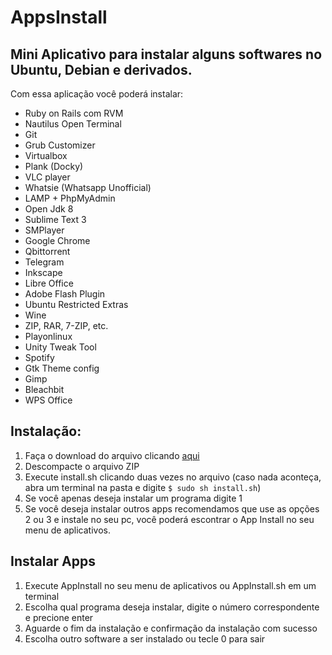 # AppsInstall
## Mini Aplicativo para instalar alguns softwares no Ubuntu, Debian e derivados.

Com essa aplicação você poderá instalar:

- Ruby on Rails com RVM 
- Nautilus Open Terminal
- Git                    
- Grub Customizer
- Virtualbox              
- Plank (Docky)
- VLC player               
- Whatsie (Whatsapp Unofficial)
- LAMP + PhpMyAdmin        
- Open Jdk 8
- Sublime Text 3         
- SMPlayer
- Google Chrome            
- Qbittorrent
- Telegram                
- Inkscape
- Libre Office           
- Adobe Flash Plugin
- Ubuntu Restricted Extras 
- Wine
- ZIP, RAR, 7-ZIP, etc.   
- Playonlinux
- Unity Tweak Tool        
- Spotify
- Gtk Theme config        
- Gimp
- Bleachbit               
- WPS Office


## Instalação:

<div>
	<ol>
		<li>Faça o download do arquivo clicando <a href="https://github.com/Wilfison/AppsInstall/archive/master.zip">aqui</a></li>
		<li>Descompacte o arquivo ZIP</li>
		<li>Execute install.sh clicando duas vezes no arquivo (caso nada aconteça, abra um terminal na pasta e digite <code>$ sudo sh install.sh</code>)</li>
		<li>Se você apenas deseja instalar um programa digite 1</li>
		<li>Se você deseja instalar outros apps recomendamos que use as opções 2 ou 3 e instale no seu pc, você poderá escontrar o App Install no seu menu de aplicativos. </li>
	</ol>
</div>

## Instalar Apps

<div>
	<ol>
		<li>Execute AppInstall no seu menu de aplicativos ou AppInstall.sh em um terminal</li>
		<li>Escolha qual programa deseja instalar, digite o número correspondente e precione enter</li>
		<li>Aguarde o fim da instalação e confirmação da instalação com sucesso</li>
		<li>Escolha outro software a ser instalado ou tecle 0 para sair</li>
	</ol>
</div>